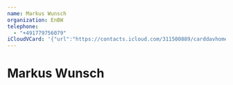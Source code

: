 ```yaml
---
name: Markus Wunsch
organization: EnBW
telephone:
  - "+491779756079"
iCloudVCard: '{"url":"https://contacts.icloud.com/311500889/carddavhome/card/93E4E2D3-CAFD-48DE-9C9A-5661B556D875.vcf","etag":"\"kmfhat52\"","data":"BEGIN:VCARD\r\nVERSION:3.0\r\nFN:\r\nN:Wunsch;Markus;;;\r\nUID:19994FF5-A46C-4DDE-AA66-7ED1B1B7E7BD\r\nPRODID:-//Apple Inc.//iOS 12.1.2//EN\r\nREV:2025-04-03T22:18:02Z\r\nORG:EnBW;\r\nTEL:+491779756079\r\nEND:VCARD"}'
---
```

# Markus Wunsch
